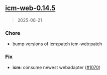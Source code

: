 
<a name="icm-web-0.14.5"></a>
## [icm-web-0.14.5](https://github.com/intershop/helm-charts/compare/icm-web-0.14.4...icm-web-0.14.5)

> 2025-08-21

### Chore

* bump versions of icm:patch icm-web:patch

### Fix

* **icm:** consume newest webadapter ([#1070](https://github.com/intershop/helm-charts/issues/1070))

